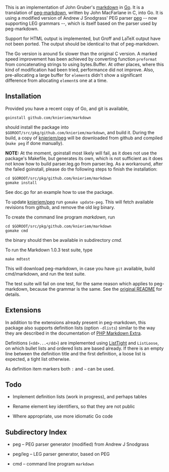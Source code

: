 This is an implementation of John Gruber's [markdown][] in
[Go][].  It is a translation of [peg-markdown][], written by
John MacFarlane in C, into Go.  It is using a modified version
of Andrew J Snodgrass' PEG parser [peg][] -- now supporting
LEG grammars --, which is itself based on the parser used
by peg-markdown.

[markdown]: http://daringfireball.net/projects/markdown/
[peg-markdown]: https://github.com/jgm/peg-markdown
[peg]: https://github.com/pointlander/peg
[Go]: http://golang.org/

Support for HTML output is implemented, but Groff and LaTeX
output have not been ported. The output should be identical
to that of peg-markdown.

The Go version is around 5x slower than the original C
version.  A marked speed improvement has been achieved by
converting function `preformat` from concatenating strings
to using bytes.Buffer. At other places, where this kind of
modification had been tried, performance did not improve. Also,
pre-allocating a large buffer for `element`s didn't show a
significant difference from allocating `element`s one at a time.

## Installation

Provided you have a recent copy of Go, and git is available,

	goinstall github.com/knieriem/markdown

should install the package into
`$GOROOT/src/pkg/github.com/knieriem/markdown`, and build
it. During the build, a copy of [knieriem/peg][] will be
downloaded from github and compiled (`make peg` if done
manually).

**NOTE:** At the moment, goinstall most likely will fail,
as it does not use the package's Makefile, but generates
its own, which is not sufficient as it does not know how
to build parser.leg.go from parser.leg.  As a workaround,
after the failed goinstall, please do the following steps to
finish the installation:

	cd $GOROOT/src/pkg/github.com/knieriem/markdown
	gomake install

See doc.go for an example how to use the package.

To update [knieriem/peg][] run `gomake update-peg`. This
will fetch available revisions from github, and remove the
old *leg* binary.

To create the command line program *markdown,* run

	cd $GOROOT/src/pkg/github.com/knieriem/markdown
	gomake cmd

the binary should then be available in subdirectory *cmd.*

To run the Markdown 1.0.3 test suite, type

	make mdtest

This will download peg-markdown, in case you have `git`
available, build cmd/markdown, and run the test suite.

The test suite will fail on one test, for the same reason which
applies to peg-markdown, because the grammar is the same.
See the [original README][] for details.

[original README]: https://github.com/jgm/peg-markdown/blob/master/README.markdown
[knieriem/peg]: https://github.com/knieriem/peg


## Extensions

In addition to the extensions already present in peg-markdown,
this package also supports definition lists (option `-dlists`)
similar to the way they are described in the documentation of
[PHP Markdown Extra][].

Definitions (`<dd>...</dd>`) are implemented using [ListTight][]
and `ListLoose`, on which bullet lists and ordered lists are based
already. If there is an empty line between the definition title and
the first definition, a loose list is expected, a tight list otherwise.

As definition item markers both `:` and `~` can be used.

[PHP Markdown Extra]: http://michelf.com/projects/php-markdown/extra/#def-list
[ListTight]: https://github.com/knieriem/markdown/blob/master/parser.leg#L191


## Todo

*	Implement definition lists (work in progress), and perhaps tables

*	Rename element key identifiers, so that they are not public

*	Where appropriate, use more idiomatic Go code

## Subdirectory Index

*	peg – PEG parser generator (modified) from Andrew J Snodgrass

*	peg/leg – LEG parser generator, based on PEG

*	cmd	– command line program `markdown`

